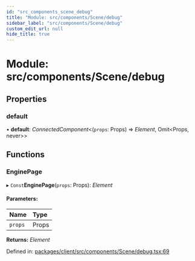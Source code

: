 ```yaml
---
id: "src_components_scene_debug"
title: "Module: src/components/Scene/debug"
sidebar_label: "src/components/Scene/debug"
custom_edit_url: null
hide_title: true
---
```


# Module: src/components/Scene/debug

## Properties

### default

• **default**: *ConnectedComponent*<(`props`: Props) => *Element*, Omit<Props, never\>\>

## Functions

### EnginePage

▸ `Const`**EnginePage**(`props`: Props): *Element*

#### Parameters:

| Name | Type |
| :------ | :------ |
| `props` | Props |

**Returns:** *Element*

Defined in: [packages/client/src/components/Scene/debug.tsx:69](https://github.com/xr3ngine/xr3ngine/blob/2d83606b6/packages/client/src/components/Scene/debug.tsx#L69)
